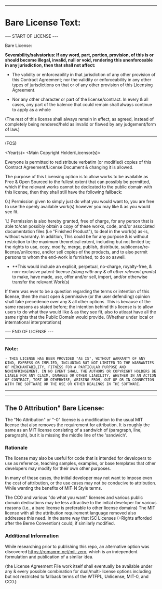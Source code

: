  
 
--- 
 
 
#  Bare License Text: 
 
  
 --- START OF LICENSE --- 
  

 Bare License: 

 
**Severability/salvatorius: If any word, part, portion, provision, of this is or should become illegal, invalid, null or void, rendering this unenforceable in any jurisdiction, then that shall not affect:** 

* The validity or enforceability in that jurisdiction of any other provision of this Contract Agreement; nor the validity or enforceability in any other types of jurisdictions on that or of any other provision of this Licensing Agreement.
+ Nor any other character or part of the license/contract. 
In every & all cases, any part of the balence that could remain shall always continue to apply as a whole 

(The rest of this license shall always remain in effect, as agreed, instead of completely being rendered/held as invalid or flawed by any judgement/form of law.) 

--- 

 (FOS) 
  
 <Year(s)>  <Main Copyright Holder/Licensor(s)>  
   

Everyone is permitted to redistribute verbatim (or modified) copies of 
this Contract Agreement/License Document & changing it is allowed. 
 
 The purpose of this Licensing option is to allow works to be available as Free & Open Sourced to the fullest extent that can possibly be permitted, which if the relevant works cannot be dedicated to the public domain with this license, then they shall still have the following fallback: 

 0.) Permission given to simply just do what you would want to, you are free to use the openly available work(s) however you may like & as you would see fit. 
  
 1.) Permission is also hereby granted, free of charge, for any person that is able to/can possibly obtain a copy of these works, code, 
 and/or associated documentation files (i.e "Finished Product"), to deal in the work(s) as-is, without warranty. 
In addition, This could be for any purpose & is without restriction to the maximum theoretical extent, including but not limited to; the rights to use, copy, modify,
merge, publish, distribute, sublicense/re-license/unlicense, and/or sell copies of the products, and to
also permit persons to whom the end-work is furnished, to do so aswell. 
   
   + **This would include an explicit, perpetual, no-charge, royalty-free, & non-exclusive patent-license *(along with any & all other relevant grants)*  
   to make, have made, use, offer and/or sell, import, and/or otherwise transfer the relevant Work(s)  
   
   If there was ever to be a question regarding the terms or intention of this license, then the most open & permissive  (or the user defending) opinion shall take precedence over any & all other options. 
   This is because of the same reasons as stated before; the intention behind this license is to allow users to do what they would like & as they see fit, also to atleast have all the same rights that the Public Domain would provide. (Whether under local or international interpretations)
   
   --- END OF LICENSE --- 
   
--- 
 

### Note: 

```
- THIS LICENSE HAS BEEN PROVIDED "AS IS", WITHOUT WARRANTY OF ANY KIND, EXPRESS OR IMPLIED, INCLUDING BUT NOT LIMITED TO THE WARRANTIES OF MERCHANTABILITY, FITNESS FOR A PARTICULAR PURPOSE AND NONINFRINGEMENT. IN NO EVENT SHALL THE AUTHORS OR COPYRIGHT HOLDERS BE LIABLE FOR ANY CLAIM, DAMAGES OR OTHER LIABILITY, WHETHER IN AN ACTION OF CONTRACT, TORT OR OTHERWISE, ARISING FROM, OUT OF OR IN CONNECTION WITH THE SOFTWARE OR THE USE OR OTHER DEALINGS IN THE SOFTWARE.
``` 
---  
 
--- --- --- 

## The 0 Attribution" Bare License:

The "No Attribution" or "-0" license is a modification to the
usual MIT license that also removes the requirement for attribution. It is
roughly the same as an MIT license consisting of a sandwich of
(paragraph, line, paragraph), but it is missing the middle line of the
'sandwich'.

### Rationale

The license may also be useful for code that is intended for
developers to use as reference, teaching samples, examples, or
base templates that other developers may modify for their own other purposes.

In many of these cases, the initial developer may not want to impose
even the cost of attribution, or the use cases may not be conducive to
attribution. While wanting the benefits of MIT-N Style terms.

The CC0 and various "do what you want" licenses and various public
domain dedications may be less attractive to the initial developer for
various reasons (i.e., a bare license is preferable to other license domains)
  The MIT license with all the attribution requirement
language removed also addresses this need. In the same way that ISC Licenses (+Rights afforded after the Berne Convention) could, if similarly modified. 


### Additional Information

While researching prior to publishing this repo, an alternative option was discovered
<https://romanrm.net/mit-zero>, which is an independent
formulation and publication of a similar idea. 
 
(the License Agreement File work itself shall eventually be available under any & every possible combination for dual/multi-license options including but not restricted to fallback terms of the WTFPL, Unlicense, MIT-0, and CC0.) 
